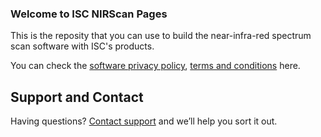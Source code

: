 ### Welcome to ISC NIRScan Pages

This is the reposity that you can use to build the near-infra-red spectrum scan software with ISC's products.

You can check the [software privacy policy](https://innospectra.github.io/ISC_NIRScan_Win_Winform_GUI/Privacy_Policy.html), [terms and conditions](https://innospectra.github.io/ISC_NIRScan_Win_Winform_GUI/Terms_Conditions.html) here.


## Support and Contact

Having questions? [Contact support](mailto://jeremy.hsieh@inno-spectra.com) and we’ll help you sort it out.
